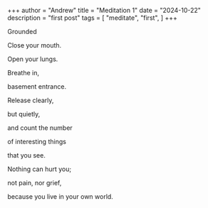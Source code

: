+++
author = "Andrew"
title = "Meditation 1"
date = "2024-10-22"
description = "first post"
tags = [
    "meditate",
    "first",
]
+++

Grounded
<!--more-->

Close your mouth.

Open your lungs.

Breathe in,

basement entrance.




Release clearly,

but quietly,

and count the number

of interesting things

that you see.



Nothing can hurt you;

not pain, nor grief,

because you live in your own world.